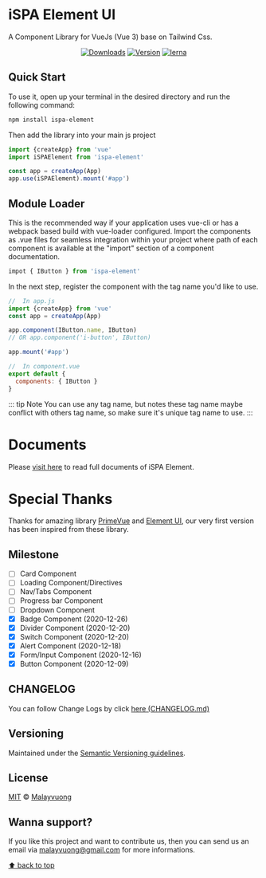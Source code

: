 # iSPA Element UI

A Component Library for VueJs (Vue 3) base on Tailwind Css.

<p align="center">
  <a href="https://npmcharts.com/compare/ispa-element?minimal=true" target="_blank"><img src="https://img.shields.io/npm/dm/ispa-element.svg?sanitize=true" alt="Downloads"></a>
  <a href="https://www.npmjs.com/package/ispa-element" target="_blank"><img src="https://img.shields.io/npm/v/ispa-element.svg?sanitize=true" alt="Version"></a>
  <a href="https://lerna.js.org/" target="_blank"><img src="https://img.shields.io/badge/maintained%20with-lerna-cc00ff.svg" alt="lerna"></a>
</p>

## Quick Start
To use it, open up your terminal in the desired directory and run the following command:

```sh
npm install ispa-element
```

Then add the library into your main js project
```js
import {createApp} from 'vue'
import iSPAElement from 'ispa-element'

const app = createApp(App)
app.use(iSPAElement).mount('#app')
```

## Module Loader
This is the recommended way if your application uses vue-cli or has a webpack based build with vue-loader configured. Import the components as .vue files for seamless integration within your project where path of each component is available at the "import" section of a component documentation.
```js
impot { IButton } from 'ispa-element'
```

In the next step, register the component with the tag name you'd like to use.
```js
//  In app.js
import {createApp} from 'vue'
const app = createApp(App)

app.component(IButton.name, IButton)
// OR app.component('i-button', IButton)

app.mount('#app')

//  In component.vue
export default {
  components: { IButton }
}
```

::: tip Note
You can use any tag name, but notes these tag name maybe conflict with others tag name, so make sure it's unique tag name to use.
:::

# Documents
Please [visit here](https://element.ispa.io/) to read full documents of iSPA Element.

# Special Thanks
Thanks for amazing library [PrimeVue](https://primefaces.org/primevue/showcase/#/) and [Element UI](https://element.eleme.io/#/), our very first version has been inspired from these library.

## Milestone

- [ ] Card Component
- [ ] Loading Component/Directives
- [ ] Nav/Tabs Component
- [ ] Progress bar Component
- [ ] Dropdown Component
- [x] Badge Component (2020-12-26)
- [x] Divider Component (2020-12-20)
- [x] Switch Component (2020-12-20)
- [x] Alert Component (2020-12-18)
- [x] Form/Input Component (2020-12-16)
- [x] Button Component (2020-12-09)

## CHANGELOG
You can follow Change Logs by click [here (CHANGELOG.md)](CHANGELOG.md)

## Versioning

Maintained under the [Semantic Versioning guidelines](https://semver.org/).

## License

[MIT](https://opensource.org/licenses/MIT) © [Malayvuong](https://malayvuong.com/)

## Wanna support?
If you like this project and want to contribute us, then you can send us an email via malayvuong@gmail.com for more informations.

[⬆ back to top](#)
